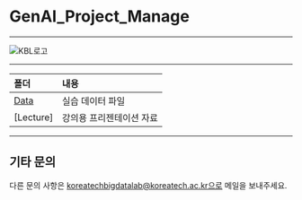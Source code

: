 # GenAI_Project_Manage
---

![KBL로고](https://github.com/koreatechbigdatalab/GenAI_Project_Manage/assets/139958321/cccba754-33fb-40a1-b417-4824d0f0b616)

---

폴더           | 내용
:------------- |:-------------
[Data](https://github.com/koreatechbigdatalab/GenAI_Project_Manage/tree/main/Advanced%20data%20analysis) | 실습 데이터 파일
[Lecture] | 강의용 프리젠테이션 자료

---
## 기타 문의
다른 문의 사항은 koreatechbigdatalab@koreatech.ac.kr으로 메일을 보내주세요.
